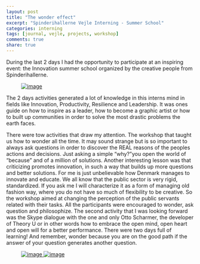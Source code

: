 ```yaml
---
layout: post
title: "The wonder effect"
excerpt: "Spinderihallerne Vejle Interning - Summer School"
categories: interning
tags: [journal, vejle, projects, workshop]
comments: true
share: true
---
```


During the last 2 days I had the opportunity to participate at an inspiring event: the Innovation summer school organized by the creative people from Spinderihallerne.

<figure>
	<a href="{{site.url}}/images/interning/28-08-2015/IMG_1284.JPG"><img src="{{site.url}}/images/interning/28-08-2015/IMG_1284.JPG" alt="image"></a>
</figure>

The 2 days activities generated a lot of knowledge in this interns mind in fields like Innovation, Productivity, Resilience and Leadership. It was ones guide on how to inspire as a leader, how to become a graphic artist or how to built up communities in order to solve the most drastic problems the earth faces.

There were tow activities that draw my attention. The workshop that taught us how to wonder all the time. It may sound strange but is so important to always ask questions in order to discover the REAL reasons of the peoples actions and decisions. Just asking a simple “why?”you open the world of “because” and of a million of solutions. Another interesting lesson was that criticizing promotes innovation, in such a way that builds up more questions and better solutions.
For me is just unbelievable how Denmark manages to innovate and educate. We all know that the public sector is very rigid, standardized. If you ask me  I will characterize it as a form of managing old fashion way, where you do not have so much of flexibility to be creative. So the workshop aimed at changing the perception of the public servants related with their tasks. All the participants were encouraged to wonder, ask question and philosophize.
The second activity that I was looking forward was the Skype dialogue with the one and only Otto Scharmer, the developer of Theory U or in other words how to embrace the open mind, open heart and open will for a better performance.
There were two days full of learning! And remember, wonder because you are on the good path if the answer of your question generates another question.

<figure class="half">
  <a href="{{site.url}}/images/interning/28-08-2015/IMG_1285.JPG">
    <img src="{{site.url}}/images/interning/28-08-2015/IMG_1285.JPG" alt="image">  
  </a>
  <a href="{{site.url}}/images/interning/28-08-2015/IMG_1286.JPG">
    <img src="{{site.url}}/images/interning/28-08-2015/IMG_1286.JPG" alt="image">  
  </a>
</figure>
